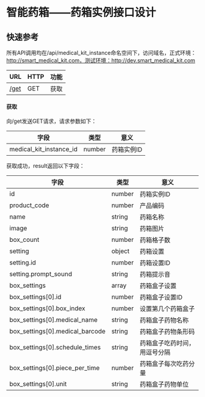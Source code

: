 智能药箱——药箱实例接口设计
==========

快速参考
--------
所有API调用均在/api/medical_kit_instance命名空间下，访问域名，正式环境：http://smart_medical_kit.com，测试环境：http://dev.smart_medical_kit.com

URL|HTTP|功能
---|----|----
[/get](#获取)|GET|获取

#### 获取
向/get发送GET请求，请求参数如下：

字段|类型|意义
----|----|----
medical_kit_instance_id|number|药箱实例ID

获取成功，result返回以下字段：

字段|类型|意义
----|----|----
id|number|药箱实例ID
product_code|number|产品编码
name|string|药箱名称
image|string|药箱图片
box_count|number|药箱格子数
setting|object|药箱设置
setting.id|number|药箱设置ID
setting.prompt_sound|string|药箱提示音
box_settings|array|药箱盒子设置
box_settings[0].id|number|药箱盒子设置ID
box_settings[0].box_index|number|设置第几个药箱盒子
box_settings[0].medical_name|string|药箱盒子药物名称
box_settings[0].medical_barcode|string|药箱盒子药物条形码
box_settings[0].schedule_times|string|药箱盒子吃药时间，用逗号分隔
box_settings[0].piece_per_time|number|药箱盒子每次吃药分量
box_settings[0].unit|string|药箱盒子药物单位
